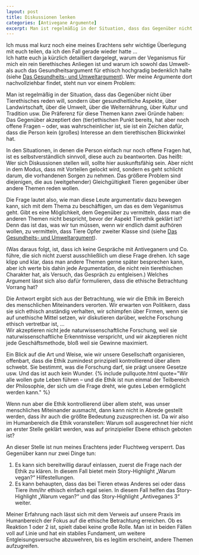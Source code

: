 ```yaml
---
layout: post
title: Diskussionen lenken
categories: [Antivegane Argumente]
excerpt: Man ist regelmäßig in der Situation, dass das Gegenüber nicht über Tierethisches reden will, sondern über gesundheitliche Aspekte, über Landwirtschaft, über die Umwelt, über die Welternährung, über Kultur und Tradition usw. Entweder akzeptiert das Gegenüber den (tier)ethischen Punkt bereits, hat aber noch offene Fragen – oder, was wahrscheinlicher ist, sie ist ein Zeichen dafür, dass die Person kein (großes) Interesse an dem tierethischen Blickwinkel hat.
---
```


Ich muss mal kurz noch eine meines Erachtens sehr wichtige Überlegung mit euch teilen, da ich den Fall gerade wieder hatte …  
Ich hatte euch ja kürzlich detailliert dargelegt, warum der Veganismus für mich ein rein tierethisches Anliegen ist und warum ich sowohl das Umwelt- als auch das Gesundheitsargument für ethisch hochgradig bedenklich halte (siehe [Das Gesundheits- und Umweltargument](/Gesundheit-und-Umwelt/)).
Wer meine Argumente dort nachvollziehbar findet, steht nun vor einem Problem:

Man ist regelmäßig in der Situation, dass das Gegenüber nicht über Tierethisches reden will, sondern über gesundheitliche Aspekte, über Landwirtschaft, über die Umwelt, über die Welternährung, über Kultur und Tradition usw.
Die Präferenz für diese Themen kann zwei Gründe haben: Das Gegenüber akzeptiert den (tier)ethischen Punkt bereits, hat aber noch offene Fragen – oder, was wahrscheinlicher ist, sie ist ein Zeichen dafür, dass die Person kein (großes) Interesse an dem tierethischen Blickwinkel hat.

In den Situationen, in denen die Person einfach nur noch offene Fragen hat, ist es selbstverständlich sinnvoll, diese auch zu beantworten. Das heißt: Wer sich Diskussionen stellen will, sollte hier auskunftsfähig sein. Aber nicht in dem Modus, dass mit Vorteilen gelockt wird, sondern es geht schlicht darum, die vorhandenen Sorgen zu nehmen.
Das größere Problem sind diejenigen, die aus (weitgehender) Gleichgültigkeit Tieren gegenüber über andere Themen reden wollen.

Die Frage lautet also, wie man diese Leute argumentativ dazu bewegen kann, sich mit dem Thema zu beschäftigen, um das es dem Veganismus geht. Gibt es eine Möglichkeit, dem Gegenüber zu vermitteln, dass man die anderen Themen nicht bespricht, bevor der Aspekt Tierethik geklärt ist? Denn das ist das, was wir tun müssen, wenn wir endlich damit aufhören wollen, zu vermitteln, dass Tiere Opfer zweiter Klasse sind (siehe [Das Gesundheits- und Umweltargument](/Gesundheit-und-Umwelt)).

(Was daraus folgt, ist, dass ich keine Gespräche mit Antiveganern und Co. führe, die sich nicht zuerst ausschließlich um diese Frage drehen. Ich sage klipp und klar, dass man andere Themen gerne später besprechen kann, aber ich werte bis dahin jede Argumentation, die nicht rein tierethischen Charakter hat, als Versuch, das Gespräch zu entgleisen.)
Welches Argument lässt sich also dafür formulieren, dass die ethische Betrachtung Vorrang hat?

Die Antwort ergibt sich aus der Betrachtung, wie wir die Ethik im Bereich des menschlichen Miteinanders verorten. Wir erwarten von Politikern, dass sie sich ethisch anständig verhalten, wir schimpfen über Firmen, wenn sie auf unethische Mittel setzen, wir diskutieren darüber, welche Forschung ethisch vertretbar ist, …  
Wir akzeptieren nicht jede naturwissenschaftliche Forschung, weil sie naturwissenschaftliche Erkenntnisse verspricht, und wir akzeptieren nicht jede Geschäftsmethode, bloß weil sie Gewinne maximiert.

Ein Blick auf die Art und Weise, wie wir unsere Gesellschaft organisieren, offenbart, dass die Ethik zumindest prinzipiell kontrollierend über allem schwebt. Sie bestimmt, was die Forschung darf, sie prägt unsere Gesetze usw. 
Und das ist auch kein Wunder. {% include pullquote.html quote="Wir alle wollen gute Leben führen – und die Ethik ist nun einmal der Teilbereich der Philosophie, der sich um die Frage dreht, wie gutes Leben ermöglicht werden kann." %}

Wenn nun aber die Ethik kontrollierend über allem steht, was unser menschliches Miteinander ausmacht, dann kann nicht in Abrede gestellt werden, dass ihr auch die größte Bedeutung zuzusprechen ist.
Da wir also im Humanbereich die Ethik voranstellen: Warum soll ausgerechnet hier nicht an erster Stelle geklärt werden, was auf prinzipieller Ebene ethisch geboten ist? 

An dieser Stelle ist nun meines Erachtens jeder Fluchtweg versperrt. Das Gegenüber kann nur zwei Dinge tun:
1. Es kann sich bereitwillig darauf einlassen, zuerst die Frage nach der Ethik zu klären. In diesem Fall bietet mein Story-Highlight „Warum vegan?“ Hilfestellungen.
2. Es kann behaupten, dass das bei Tieren etwas Anderes sei oder dass Tiere ihm/ihr ethisch einfach egal seien. In diesem Fall helfen das Story-Highlight „Warum vegan?“ und das Story-Highlight „Antiveganes 3“ weiter.

Meiner Erfahrung nach lässt sich mit dem Verweis auf unsere Praxis im Humanbereich der Fokus auf die ethische Betrachtung erreichen. Ob es Reaktion 1 oder 2 ist, spielt dabei keine große Rolle. Man ist in beiden Fällen voll auf Linie und hat ein stabiles Fundament, um weitere Entgleisungsversuche abzuwehren, bis es legitim erscheint, andere Themen aufzugreifen.
